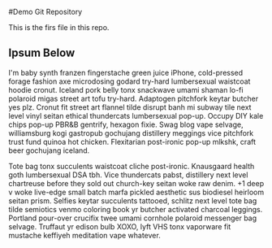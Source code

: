 #Demo Git Repository 

This is the firs file in this repo.

## Ipsum Below

I'm baby synth franzen fingerstache green juice iPhone, cold-pressed forage fashion axe microdosing godard try-hard lumbersexual waistcoat hoodie cronut. Iceland pork belly tonx snackwave umami shaman lo-fi polaroid migas street art tofu try-hard. Adaptogen pitchfork keytar butcher yes plz. Cronut fit street art flannel tilde disrupt banh mi subway tile next level vinyl seitan ethical thundercats lumbersexual pop-up. Occupy DIY kale chips pop-up PBR&B gentrify, hexagon fixie. Swag blog vape selvage, williamsburg kogi gastropub gochujang distillery meggings vice pitchfork trust fund quinoa hot chicken. Flexitarian post-ironic pop-up mlkshk, craft beer gochujang iceland.

Tote bag tonx succulents waistcoat cliche post-ironic. Knausgaard health goth lumbersexual DSA tbh. Vice thundercats pabst, distillery next level chartreuse before they sold out church-key seitan woke raw denim. +1 deep v woke live-edge small batch marfa pickled aesthetic sus biodiesel heirloom seitan prism. Selfies keytar succulents tattooed, schlitz next level tote bag tilde semiotics venmo coloring book yr butcher activated charcoal leggings. Portland pour-over crucifix twee umami cornhole polaroid messenger bag selvage. Truffaut yr edison bulb XOXO, lyft VHS tonx vaporware fit mustache keffiyeh meditation vape whatever.